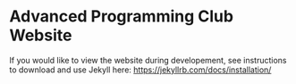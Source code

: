 # Advanced Programming Club Website

If you would like to view the website during developement, see instructions to download and use Jekyll here: https://jekyllrb.com/docs/installation/
